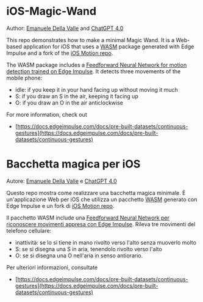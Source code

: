 # iOS-Magic-Wand
Author: [Emanuele Della Valle](http://emanueledellavalle.org/) and [ChatGPT 4.0](https://chat.openai.com/share/9d58c3f0-28d9-4224-8433-c199ef52e9fe)

This repo demonstrates how to make a minimal Magic Wand. 
It is a Web-based application for iOS that uses a [WASM](https://webassembly.org/) package generated with Edge Impulse and a fork of the [iOS Motion repo](https://github.com/IxD-PoliMI/iOS-motion).

The WASM package includes a [Feedforward Neural Network for motion detection trained on Edge Impulse](https://studio.edgeimpulse.com/public/358263/latest). It detects three movements of the mobile phone:
- idle: if you keep it in your hand facing up without moving it much
- S: if you draw an S in the air, keeping it facing up
- O: if you draw an O in the air anticlockwise

For more information, check out
- [https://docs.edgeimpulse.com/docs/pre-built-datasets/continuous-gestures](https://docs.edgeimpulse.com/docs/pre-built-datasets/continuous-gestures)

# Bacchetta magica per iOS
Autore: [Emanuele Della Valle](http://emanueledellavalle.org/) e [ChatGPT 4.0](https://chat.openai.com/share/9d58c3f0-28d9-4224-8433-c199ef52e9fe)

Questo repo mostra come realizzare una bacchetta magica minimale. 
È un'applicazione Web per iOS che utilizza un pacchetto [WASM](https://webassembly.org/) generato con Edge Impulse e un fork di [iOS Motion repo](https://github.com/IxD-PoliMI/iOS-motion).

Il pacchetto WASM include una [Feedforward Neural Network per riconoscere movimenti appresa con Edge Impulse](https://studio.edgeimpulse.com/public/358263/latest). Rileva tre movimenti del telefono cellulare:
- inattività: se lo si tiene in mano rivolto verso l'alto senza muoverlo molto
- S: se si disegna una S in aria, tenendolo rivolto verso l'alto
- O: se si disegna una O nell'aria in senso antiorario.

Per ulteriori informazioni, consultate
- [https://docs.edgeimpulse.com/docs/pre-built-datasets/continuous-gestures](https://docs.edgeimpulse.com/docs/pre-built-datasets/continuous-gestures)
